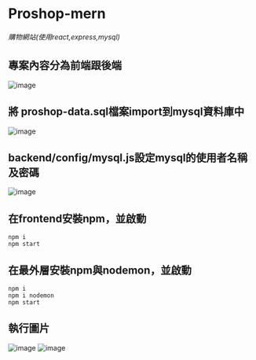 # Proshop-mern
###### 購物網站(使用react,express,mysql)
## 專案內容分為前端跟後端

![image](https://user-images.githubusercontent.com/44516782/115414614-c4424100-a228-11eb-9b6c-20b0e5f8f222.png)
## 將 proshop-data.sql檔案import到mysql資料庫中
![image](https://user-images.githubusercontent.com/44516782/115420388-acb98700-a22d-11eb-803d-acf463b9b25b.png)

## backend/config/mysql.js設定mysql的使用者名稱及密碼
![image](https://user-images.githubusercontent.com/44516782/115419827-37e64d00-a22d-11eb-8240-e2007ccb312b.png)

## 在frontend安裝npm，並啟動
```
npm i
npm start
```
## 在最外層安裝npm與nodemon，並啟動
```
npm i
npm i nodemon
npm start
```
## 執行圖片
![image](https://user-images.githubusercontent.com/44516782/115417553-4af81d80-a22b-11eb-9067-43931931f0bf.png)
![image](https://user-images.githubusercontent.com/44516782/115417637-5ba89380-a22b-11eb-89c5-e24d0a8ee000.png)

